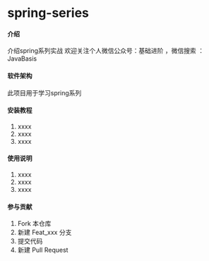 # spring-series

#### 介绍
介绍spring系列实战
欢迎关注个人微信公众号：基础进阶 ，微信搜索 ：JavaBasis

#### 软件架构
此项目用于学习spring系列


#### 安装教程

1.  xxxx
2.  xxxx
3.  xxxx

#### 使用说明

1.  xxxx
2.  xxxx
3.  xxxx

#### 参与贡献

1.  Fork 本仓库
2.  新建 Feat_xxx 分支
3.  提交代码
4.  新建 Pull Request